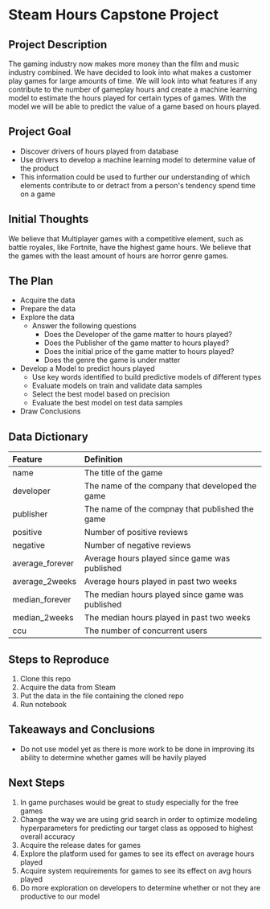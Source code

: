 # Steam Hours Capstone Project
## Project Description

The gaming industry now makes more money than the film and music industry combined. We have decided to look into what makes a customer play games for large amounts of time. We will look into what features if any contribute to the number of gameplay hours and create a machine learning model to estimate the hours played for certain types of games. With the model we will be able to predict the value of a game based on hours played.

## Project Goal

* Discover drivers of hours played from database
* Use drivers to develop a machine learning model to determine value of the product
* This information could be used to further our understanding of which elements contribute to or detract from a person's tendency spend time on a game

## Initial Thoughts

We believe that Multiplayer games with a competitive element, such as battle royales, like Fortnite, have the highest game hours. We believe that the games with the least amount of hours are horror genre games.

## The Plan

* Acquire the data
* Prepare the data
* Explore the data
    * Answer the following questions
        * Does the Developer of the game matter to hours played?
        * Does the Publisher of the game matter to hours played?
        * Does the initial price of the game matter to hours played?
        * Does the genre the game is under matter
* Develop a Model to predict hours played
    * Use key words identified to build predictive models of different types
    * Evaluate models on train and validate data samples
    * Select the best model based on precision
    * Evaluate the best model on test data samples
* Draw Conclusions

## Data Dictionary

| Feature | Definition |
|:--------|:-----------|
|name| The title of the game|
|developer| The name of the company that developed the game|
|publisher| The name of the compnay that published the game|
|positive| Number of positive reviews|
|negative| Number of negative reviews|
|average_forever| Average hours played since game was published|
|average_2weeks| Average hours played in past two weeks|
|median_forever| The median hours played since game was published|
|median_2weeks| The median hours played in past two weeks|
|ccu| The number of concurrent users|

## Steps to Reproduce
1) Clone this repo
2) Acquire the data from Steam
3) Put the data in the file containing the cloned repo
4) Run notebook

## Takeaways and Conclusions
* Do not use model yet as there is more work to be done in improving its ability to determine whether games will be havily played

## Next Steps

1) In game purchases would be great to study especially for the free games
2) Change the way we are using grid search in order to optimize modeling hyperparameters for predicting our target class as opposed to highest overall accuracy
3) Acquire the release dates for games
4) Explore the platform used for games to see its effect on average hours played
5) Acquire system requirements for games to see its effect on avg hours played
6) Do more exploration on developers to determine whether or not they are productive to our model